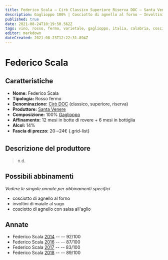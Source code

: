 ```yaml
---
title: Federico Scala – Cirò Classico Superiore Riserva DOC – Santa Venere – Calabria (IT) – 20🠒24€ – 2★ - 5★
description: Gaglioppo 100% | Cosciotto di agnello al forno – Involtini di maiale al sugo – Cosciotto di agnello con salsa all'aglio
published: true
date: 2021-08-24T10:19:50.562Z
tags: vino, rosso, fermo, varietale, gaglioppo, italia, calabria, cosciotto di agnello al forno, involtini di maiale al sugo, cosciotto di agnello con salsa all'aglio, 20🠒24€, 5 stelle
editor: markdown
dateCreated: 2021-08-23T12:22:31.894Z
---
```


 # Federico Scala

## Caratteristiche
- **Nome:** Federico Scala
- **Tipologia:** Rosso fermo
- **Denominazione:** [Cirò DOC](/denominazioni/Italia/Calabria/DOC/Ciro) (classico, superiore, riserva)
- **Produttore:** [Santa Venere](/produttori/Italia/Calabria/Santa-Venere)
- **Composizione:** 100% [Gaglioppo](/vitigni/Italia/bacca-nera/gaglioppo)
- **Affinamento:** 12 mesi in botte di rovere + 6 mesi in bottiglia
- **Alcol:** 14%
- **Fascia di prezzo:** 20🠒24€
{.grid-list}

## Descrizione del produttore

> n.d.

## Possibili abbinamenti
*Vedere le singole annate per abbinamenti specifici*

- cosciotto di agnello al forno
- involtini di maiale al sugo
- cosciotto di agnello con salsa all'aglio

## Annate

- Federico Scala [2014](vini/Italia/Calabria/Santa-Venere/Federico-Scala/2014) -- <span class="star-5"></span> -- 92/100
- Federico Scala [2016](vini/Italia/Calabria/Santa-Venere/Federico-Scala/2016) -- <span class="star-3"></span> -- 87/100
- Federico Scala [2017](vini/Italia/Calabria/Santa-Venere/Federico-Scala/2017) -- <span class="star-2"></span> -- 83/100
- Federico Scala [2018](vini/Italia/Calabria/Santa-Venere/Federico-Scala/2018) -- <span class="star-4"></span> -- 89/100